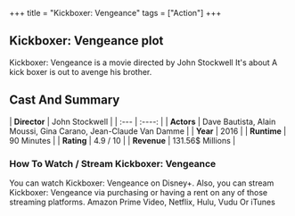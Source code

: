 +++
title = "Kickboxer: Vengeance"
tags = ["Action"]
+++
## Kickboxer: Vengeance plot
Kickboxer: Vengeance is a movie directed by John Stockwell It's about A kick boxer is out to avenge his brother.
## Cast And Summary
| **Director**      | John Stockwell |
    | :---        |    :----:   |
    |  **Actors** | Dave Bautista, Alain Moussi, Gina Carano, Jean-Claude Van Damme |
    | **Year**   | 2016    |
    |  **Runtime** | 90 Minutes |
    |  **Rating** | 4.9 / 10 | 
    |  **Revenue** | 131.56$ Millions |
### How To Watch / Stream Kickboxer: Vengeance
You can watch Kickboxer: Vengeance on Disney+.
Also, you can stream Kickboxer: Vengeance via purchasing or having a rent on any of those streaming platforms.
Amazon Prime Video, Netflix, Hulu, Vudu Or iTunes